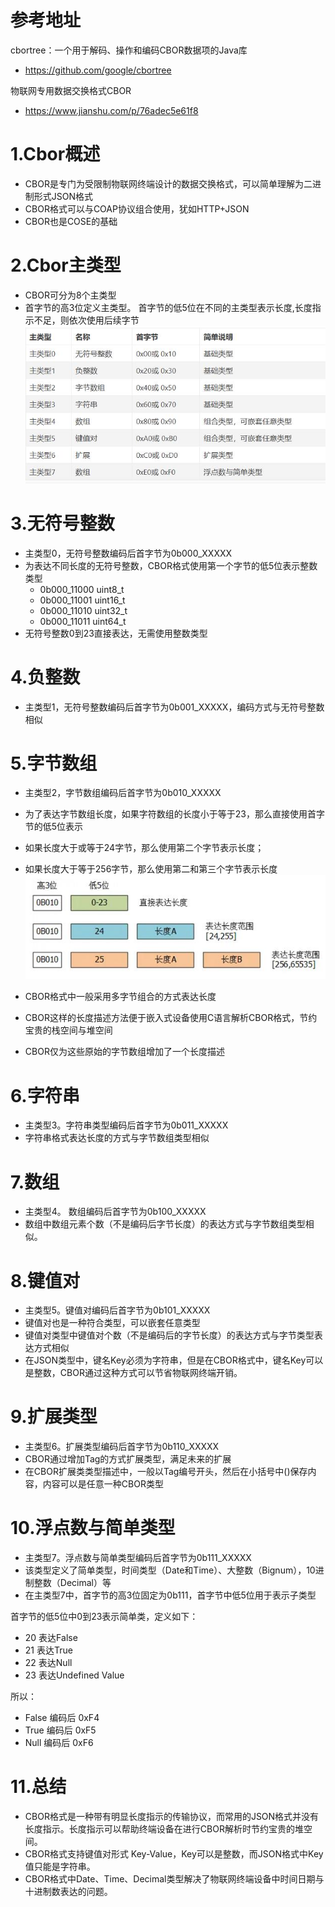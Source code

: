 # 参考地址
cbortree：一个用于解码、操作和编码CBOR数据项的Java库
- https://github.com/google/cbortree

物联网专用数据交换格式CBOR
- https://www.jianshu.com/p/76adec5e61f8

# 1.Cbor概述
- CBOR是专门为受限制物联网终端设计的数据交换格式，可以简单理解为二进制形式JSON格式
- CBOR格式可以与COAP协议组合使用，犹如HTTP+JSON
- CBOR也是COSE的基础

# 2.Cbor主类型
- CBOR可分为8个主类型
- 首字节的高3位定义主类型。 首字节的低5位在不同的主类型表示长度,长度指示不足，则依次使用后续字节
![](img/1.cbor主类型.jpg)
  
# 3.无符号整数
- 主类型0，无符号整数编码后首字节为0b000_XXXXX
- 为表达不同长度的无符号整数，CBOR格式使用第一个字节的低5位表示整数类型
    - 0b000_11000 uint8_t
    - 0b000_11001 uint16_t
    - 0b000_11010 uint32_t
    - 0b000_11011 uint64_t
- 无符号整数0到23直接表达，无需使用整数类型

# 4.负整数
- 主类型1，无符号整数编码后首字节为0b001_XXXXX，编码方式与无符号整数相似

# 5.字节数组
- 主类型2，字节数组编码后首字节为0b010_XXXXX
- 为了表达字节数组长度，如果字符数组的长度小于等于23，那么直接使用首字节的低5位表示
- 如果长度大于或等于24字节，那么使用第二个字节表示长度；
- 如果长度大于等于256字节，那么使用第二和第三个字节表示长度
![](img/2.字节数组长度.jpg)
  
- CBOR格式中一般采用多字节组合的方式表达长度
- CBOR这样的长度描述方法便于嵌入式设备使用C语言解析CBOR格式，节约宝贵的栈空间与堆空间
- CBOR仅为这些原始的字节数组增加了一个长度描述

# 6.字符串
- 主类型3。字符串类型编码后首字节为0b011_XXXXX
- 字符串格式表达长度的方式与字节数组类型相似

# 7.数组
- 主类型4。 数组编码后首字节为0b100_XXXXX
- 数组中数组元素个数（不是编码后字节长度）的表达方式与字节数组类型相似。

# 8.键值对
- 主类型5。键值对编码后首字节为0b101_XXXXX
- 键值对也是一种符合类型，可以嵌套任意类型
- 键值对类型中键值对个数（不是编码后的字节长度）的表达方式与字节类型表达方式相似
- 在JSON类型中，键名Key必须为字符串，但是在CBOR格式中，键名Key可以是整数，CBOR通过这种方式可以节省物联网终端开销。

# 9.扩展类型
- 主类型6。扩展类型编码后首字节为0b110_XXXXX
- CBOR通过增加Tag的方式扩展类型，满足未来的扩展
- 在CBOR扩展类类型描述中，一般以Tag编号开头，然后在小括号中()保存内容，内容可以是任意一种CBOR类型

# 10.浮点数与简单类型
- 主类型7。浮点数与简单类型编码后首字节为0b111_XXXXX
- 该类型定义了简单类型，时间类型（Date和Time）、大整数（Bignum），10进制整数（Decimal）等
- 在主类型7中，首字节的高3位固定为0b111，首字节中低5位用于表示子类型

首字节的低5位中0到23表示简单类，定义如下：
- 20 表达False
- 21 表达True
- 22 表达Null
- 23 表达Undefined Value

所以：
- False 编码后 0xF4
- True 编码后 0xF5
- Null 编码后 0xF6

# 11.总结
- CBOR格式是一种带有明显长度指示的传输协议，而常用的JSON格式并没有长度指示。长度指示可以帮助终端设备在进行CBOR解析时节约宝贵的堆空间。
- CBOR格式支持键值对形式 Key-Value，Key可以是整数，而JSON格式中Key值只能是字符串。
- CBOR格式中Date、Time、Decimal类型解决了物联网终端设备中时间日期与十进制数表达的问题。